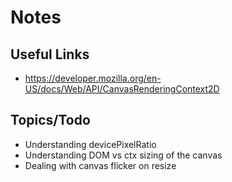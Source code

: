 # Notes

## Useful Links

* <https://developer.mozilla.org/en-US/docs/Web/API/CanvasRenderingContext2D>

## Topics/Todo

* Understanding devicePixelRatio
* Understanding DOM vs ctx sizing of the canvas
* Dealing with canvas flicker on resize
